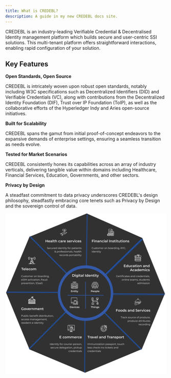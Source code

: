 ```yaml
---
title: What is CREDEBL?
description: A guide in my new CREDEBL docs site.
---
```


CREDEBL is an industry-leading Verifiable Credential & Decentralised Identity management platform which builds secure and user-centric SSI solutions. This multi-tenant platform offers straightforward interactions, enabling rapid configuration of your solution.

## Key Features

**Open Standards, Open Source**

CREDEBL is intricately woven upon robust open standards, notably including W3C specifications such as Decentralized Identifiers (DID) and Verifiable Credentials (VC), along with contributions from the Decentralized Identity Foundation (DIF), Trust over IP Foundation (ToIP), as well as the collaborative efforts of the Hyperledger Indy and Aries open-source initiatives.

**Built for Scalability**

CREDEBL spans the gamut from initial proof-of-concept endeavors to the expansive demands of enterprise settings, ensuring a seamless transition as needs evolve.

**Tested for Market Scenarios**

CREDEBL consistently hones its capabilities across an array of industry verticals, delivering tangible value within domains including Healthcare, Financial Services, Education, Governments, and other sectors.

**Privacy by Design**

A steadfast commitment to data privacy underscores CREDEBL's design philosophy, steadfastly embracing core tenets such as Privacy by Design and the sovereign control of data.

![Example Image](./credebl.png)
